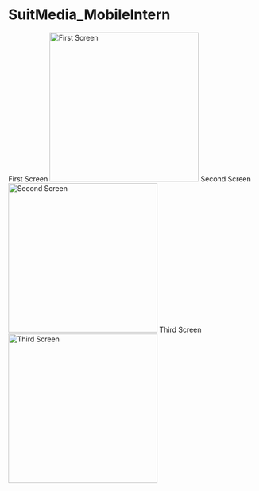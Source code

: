# SuitMedia_MobileIntern

First Screen
<img src="https://github.com/Zechrs/SuitMedia_MobileIntern/assets/88543583/7e11336d-0e69-4495-a2a6-5253330ecee0" alt="First Screen" width="300"/>
Second Screen
<img src="https://github.com/Zechrs/SuitMedia_MobileIntern/assets/88543583/eceb5b3b-ad1e-43c7-a2f4-cda44252512f" alt="Second Screen" width="300"/>
Third Screen
<img src="https://github.com/Zechrs/SuitMedia_MobileIntern/assets/88543583/267e6f36-c251-42a9-9924-f099f69d5cf6" alt="Third Screen" width="300"/>


